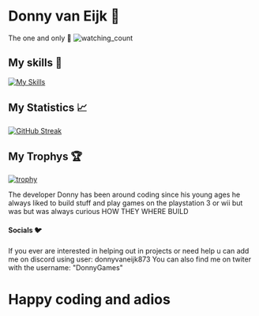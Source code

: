 # Donny van Eijk 🚀
The one and only 💯
<img src="https://komarev.com/ghpvc/?username=DonnyvanEijk&color=brightgreen" alt="watching_count" />
## My skills 🫡
[![My Skills](https://skillicons.dev/icons?i=js,html,css,react,next,laravel,figma,discord,dotnet,cs,c,cpp,haxe,python,java,ts,php,mysql)](https://skillicons.dev)

## My Statistics 📈
[![GitHub Streak](https://streak-stats.demolab.com?user=DonnyvanEijk&theme=monokai&hide_border=false)](https://git.io/streak-stats) 




## My Trophys 🏆
[![trophy](https://github-profile-trophy.vercel.app/?username=DonnyvanEijk&theme=onedark)](https://github.com/ryo-ma/github-profile-trophy)


The developer Donny has been around coding since his young ages 
he always liked to build stuff and play games on the playstation 3 or wii but was but was always curious
HOW THEY WHERE BUILD


#### Socials 🐦

If you ever are interested in helping out in projects or need help u can add me on discord using user: donnyvaneijk873  You can also find me on twiter with the username: "DonnyGames"

# Happy coding and adios
